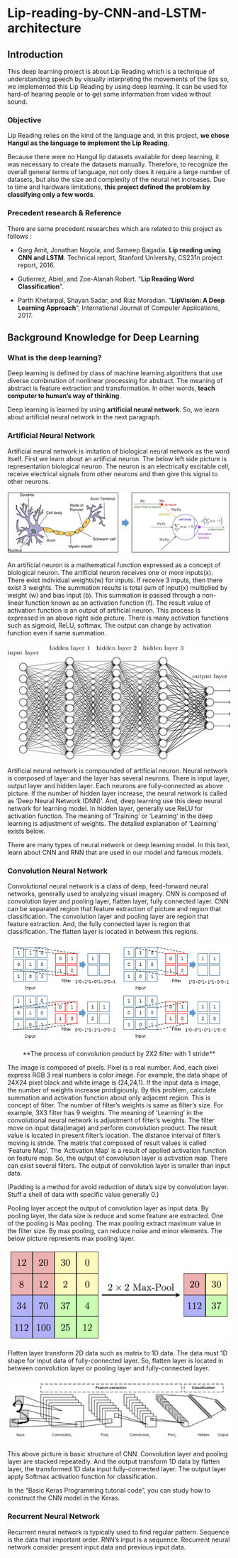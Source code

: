 # Lip-reading-by-CNN-and-LSTM-architecture


## Introduction
  This deep learning project is about Lip Reading which is a technique of understanding speech by visually interpreting the movements of the lips so, we implemented this Lip Reading by using deep learning. It can be used for hard-of hearing people or to get some information from video without sound.
  
### Objective
  Lip Reading relies on the kind of the language and, in this project, **we chose Hangul as the language to implement the Lip Reading**.

  Because there were no Hangul lip datasets available for deep learning, it was necessary to create the datasets manually. Therefore, to recognize the overall general terms of language, not only does it require a large number of datasets, but also the size and complexity of the neural net increases. Due to time and hardware limitations, **this project defined the problem by classifying only a few words**.
  
### Precedent research & Reference
  There are some precedent researches which are related to this project as follows :
  
  * Garg Amit, Jonathan Noyola, and Sameep Bagadia. **Lip reading using CNN and LSTM**. Technical report, Stanford University, CS231n project report, 2016.
  
  * Gutierrez, Abiel, and Zoe-Alanah Robert. "**Lip Reading Word Classification**".
  
  * Parth Khetarpal, Shayan Sadar, and Riaz Moradian. "**LipVision: A Deep Learning Approach**“, International Journal of Computer Applications, 2017.



## Background Knowledge for Deep Learning

### What is the deep learning?

  Deep learning is defined by class of machine learning algorithms that use diverse combination of nonlinear processing for abstract. The meaning of abstract is feature extraction and transformation. In other words, **teach computer to human’s way of thinking**.
  
  Deep learning is learned by using **artificial neural network**. So, we learn about artificial neural network in the next paragraph.

### Artificial Neural Network

  Artificial neural network is imitation of biological neural network as the word itself. First we learn about an artificial neuron. The below left side picture is representation biological neuron. The neuron is an electrically excitable cell, receive electrical signals from other neurons and then give this signal to other neurons.
  
![fig_1](./figures/fig_1.PNG)
 
  An artificial neuron is a mathematical function expressed as a concept of biological neuron. The artificial neuron receives one or more inputs(x). There exist individual weights(w) for inputs. If receive 3 inputs, then there exist 3 weights. The summation results is total sum of input(x) multiplied by weight (w) and bias input (b). This summation is passed through a non-linear function known as an activation function (f). The result value of activation function is an output of artificial neuron. This process is expressed in an above right side picture. There is many activation functions such as sigmoid, ReLU, softmax. The output can change by activation function even if same summation.
  
![fig_2](./figures/fig_2.png)
 
  Artificial neural network is compounded of artificial neuron. Neural network is composed of layer and the layer has several neurons. There is input layer, output layer and hidden layer. Each neurons are fully-connected as above picture. If the number of hidden layer increase, the neural network is called as ‘Deep Neural Network (DNN)’. And, deep learning use this deep neural network for learning model. In hidden layer, generally use ReLU for activation function. The meaning of ‘Training’ or ‘Learning’ in the deep learning is adjustment of weights. The detailed explanation of ‘Learning’ exists below.
 
  There are many types of neural network or deep learning model. In this text, learn about CNN and RNN that are used in our model and famous models.
  
### Convolution Neural Network

  Convolutional neural network is a class of deep, feed-forward neural networks, generally used to analyzing visual imagery. CNN is composed of convolution layer and pooling layer, flatten layer, fully connected layer. CNN can be separated region that feature extraction of picture and region that classification. The convolution layer and pooling layer are region that feature extraction. And, the fully connected layer is region that classification. The flatten layer is located in between this regions.
  
![fig_3](./figures/fig_3.png)

<div style="text-align:center">
**The process of convolution product by 2X2 filter with 1 stride**
</div>

  The image is composed of pixels. Pixel is a real number. And, each pixel express RGB 3 real numbers is color image. For example, the data shape of 24X24 pixel black and white image is (24,24,1). If the input data is image, the number of weights increase prodigiously. By this problem, calculate summation and activation function about only adjacent region. This is concept of filter. The number of filter’s weights is same as filter’s size. For example, 3X3 filter has 9 weights. The meaning of ‘Learning’ in the convolutional neural network is adjustment of filter’s weights. The filter move on input data(image) and perform convolution product. The result value is located in present filter’s location. The distance interval of filter’s moving is stride. The matrix that composed of result values is called ‘Feature Map’. The ‘Activation Map’ is a result of applied activation function on feature map. So, the output of convolution layer is activation map. There can exist several filters. The output of convolution layer is smaller than input data.

  (Padding is a method for avoid reduction of data’s size by convolution layer. Stuff a shell of data with specific value generally 0.)

  Pooling layer accept the output of convolution layer as input data. By pooling layer, the data size is reduce and some feature are extracted. One of the pooling is Max pooling. The max pooling extract maximum value in the filter size. By max pooling, can reduce noise and minor elements. The below picture represents max pooling layer.

![fig_4](./figures/fig_4.png)

  Flatten layer transform 2D data such as matrix to 1D data. The data must 1D shape for input data of fully-connected layer. So, flatten layer is located in between convolution layer or pooling layer and fully-connected layer.
 
![fig_5](./figures/fig_5.png)

  This above picture is basic structure of CNN. Convolution layer and pooling layer are stacked repeatedly. And the output transform 1D data by flatten layer, the transformed 1D data input fully-connected layer. The output layer apply Softmax activation function for classification.
 
  In the “Basic Keras Programming tutorial code”, you can study how to construct the CNN model in the Keras.
  
### Recurrent Neural Network

  Recurrent neural network is typically used to find regular pattern. Sequence is the data that important order. RNN’s input is a sequence. Recurrent neural network consider present input data and previous input data.
